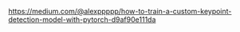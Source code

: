 https://medium.com/@alexppppp/how-to-train-a-custom-keypoint-detection-model-with-pytorch-d9af90e111da
